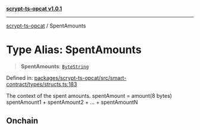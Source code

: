 [**scrypt-ts-opcat v1.0.1**](../README.md)

***

[scrypt-ts-opcat](../README.md) / SpentAmounts

# Type Alias: SpentAmounts

> **SpentAmounts**: [`ByteString`](ByteString.md)

Defined in: [packages/scrypt-ts-opcat/src/smart-contract/types/structs.ts:183](https://github.com/OPCAT-Labs/ts-tools/blob/e67b8657b34dbf57f8a4f9bdf87cdc2742db16bb/packages/scrypt-ts-opcat/src/smart-contract/types/structs.ts#L183)

The context of the spent amounts.
spentAmount = amount(8 bytes)
spentAmount1 + spentAmount2 + ... + spentAmountN

## Onchain
